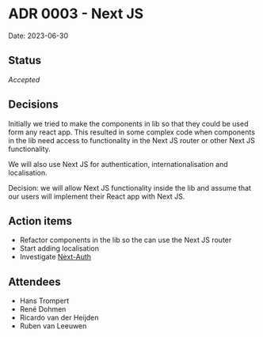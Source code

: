 # ADR 0003 - Next JS

Date: 2023-06-30

## Status

*Accepted*

## Decisions

Initially we tried to make the components in lib so that they could be used form any react app. This resulted in some complex
code when components in the lib need access to functionality in the Next JS router or other Next JS functionality. 

We will also use Next JS for authentication, internationalisation and localisation. 

Decision: we will allow Next JS functionality inside the lib and assume that our users will implement their React app with Next JS.

## Action items

- Refactor components in the lib so the can use the Next JS router
- Start adding localisation
- Investigate [Next-Auth](https://next-auth.js.org/)

## Attendees

- Hans Trompert
- René Dohmen
- Ricardo van der Heijden
- Ruben van Leeuwen

